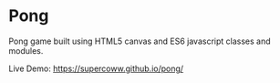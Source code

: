 # Pong
Pong game built using HTML5 canvas and ES6 javascript classes and modules.

Live Demo: https://supercoww.github.io/pong/
